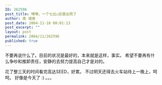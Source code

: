 ```yaml
---
ID: 262596
post_title: 嘿嘿，一个七比○还是出局了
author: 南 靖男
post_date: 2004-11-18 00:01:13
post_excerpt: ""
layout: post
permalink: 2004/11/262596
published: true
---
```

不要再说什么了。目前的状况是最好的，本来就是这样，事实。
希望不要再有什么争吵和推卸责任，安静的去努力提高自己才是对的。

花了整三天的时间看完高达SEED，好累。
不过明天还得去火车站待上一晚上，呵呵。
好像是今天了 :) 。。。